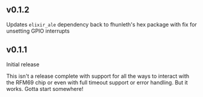 ## v0.1.2

Updates `elixir_ale` dependency back to fhunleth's hex package with fix for unsetting GPIO interrupts


## v0.1.1

Initial release

This isn't a release complete with support for all the ways to interact with the RFM69 chip or even with full timeout
support or error handling. But it works. Gotta start somewhere!
